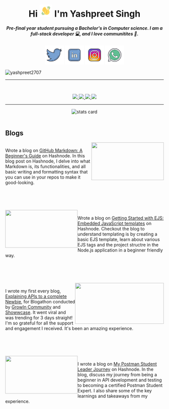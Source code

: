 <h1 align="center">
         Hi 
         <img src="./assets/wave.gif" alt="Waving hand animated gif" height="40" width="40"/>
         I'm Yashpreet Singh
</h1>
<!-- ![twitter](https://github.com/yashpreet2707/yashpreet2707/assets/111020648/db08edfe-d1d4-4ac8-b456-611dcda2a7b6) -->
<!-- ![linkedin](https://github.com/yashpreet2707/yashpreet2707/assets/111020648/ff149499-f3dd-4885-b74a-fe7b26e73ec8) -->

<h5 align="center">
Pre-final year student pursuing a Bachelor's in Computer science. I am a full-stack developer 💻, and I love communitites 🥑.
</h5>


<p align="center">
<!-- <a href="https://twitter.com/yashpreet2707/"><img src="https://skillicons.dev/icons?i=twitter"/></a>
<a href="https://linkedin.com/in/yashpreet2707/"><img src="https://skillicons.dev/icons?i=linkedin"/></a>
<a href="https://instagram.com/yashpreet2707/"><img src="https://skillicons.dev/icons?i=instagram"/></a>
<a href="https://wa.me/+919050833611/"><img src="https://skillicons.dev/icons?i=whatsapp"/></a> -->
<a href="https://twitter.com/yashpreet2707/" target="_blank"> <img src="./assets/twitter.png" alt="twitter" width="60px"></a>
<a href="https://linkedin.com/in/yashpreet2707/" target="_blank"> <img src="./assets/linkedin.png" alt="linkedin" width="60px"></a>
<a href="https://instagram.com/yashpreet2707/" target="_blank"> <img src="./assets/instagram.png" alt="instagram" width="60px"></a>
<a href="https://wa.me/+919050833611/" target="_blank"> <img src="./assets/whatsapp.png" alt="whatsapp" width="60px"></a>
</p>

<p align="left"> 
         <img src="https://komarev.com/ghpvc/?username=yashpreet2707&label=Profile%20views&color=0e75b6&style=flat" alt="yashpreet2707" /> 
</p>
<hr>

<!--
  
- 🌞 I am an **open-source enthusiast** and an aspiring **full-stack developer**.

 - 📙 In my free time, I love to research about various programs and learn about open-source.

- 🌱 I’m currently focusing on **DSA.**

- 👯 I’m looking forward to **be a part of various interesting projects.**

- 🤝 I’m eager to know about **opportunities which will help me in expanding my potential.**

- ⚡ **I love to know about people and their stories.** 

- 📫 How to reach me : **yashpreet1686@gmail.com**

-->

<br>

<p align="center">

  <a href="https://skillicons.dev">
<!--     <img src="https://skillicons.dev/icons?i=git,github,python,c,cpp,html,css,js,jquery,bootstrap,vscode,netlify" /> -->
    <img src="https://skillicons.dev/icons?i=git,github,python,c,cpp,html,css" />
    <img src="https://skillicons.dev/icons?i=js,jquery,nodejs,expressjs,react,redux" />
    <img src="https://skillicons.dev/icons?i=firebase,mysql,mongodb,postgres,bootstrap,tailwindcss" />
<img src="https://skillicons.dev/icons?i=vscode,vim,netlify,vercel,postman,azure" />
  </a>
         
</p>

<hr>

<p align="center">
         <img  alt="stats card" height="200px" width="400px" src="https://github-readme-streak-stats.herokuapp.com/?user=yashpreet2707&theme=radical">
         <br>
<!--          <img  alt="stats card" height="200px" width="400px" src="https://github-readme-stats.vercel.app/api?username=yashpreet2707&count_private=true&theme=radical&show_icons=true">
         <br> -->
<!--          <img alt="stats card" height="250px" width="600px" src="https://github-readme-stats.vercel.app/api/top-langs/?username=yashpreet2707&theme=radical&show_icons=true"> -->
         <br>
</p>


## Blogs

<img align="right" width="230" height="120" src="https://cdn.hashnode.com/res/hashnode/image/upload/v1718003315330/57ea324e-ee9a-4649-a1dd-617a03b81f65.png?w=1600&h=840&fit=crop&crop=entropy&auto=compress,format&format=webp">

<br>
Wrote a blog on <a href="https://yashpreet2707.hashnode.dev/github-markdown-a-beginners-guide">GitHub Markdown: A Beginner's Guide</a> on Hashnode. In this blog post on Hashnode, I delve into what Markdown is, its functionalities, and all basic writing and formatting syntax that you can use in your repos to make it good-looking.

<br><br>
<br>

<img align="left" width="230" height="120" src="https://cdn.hashnode.com/res/hashnode/image/upload/v1717360890996/98f4b2a5-94a2-4394-968e-4fb72cc57b32.png?w=1600&h=840&fit=crop&crop=entropy&auto=compress,format&format=webp">

<br>
Wrote a blog on <a href="https://yashpreet2707.hashnode.dev/getting-started-with-ejs-embedded-javascript-templates">Getting Started with EJS: Embedded JavaScript templates</a> on Hashnode. Checkout the blog to understand templating is by creating a basic EJS template, learn about various EJS tags and the project structre in the Node.js application in a beginner friendly way.

<br><br>
<br>

<img align="right" width="282" height="130" src="https://github.com/yashpreet2707/yashpreet2707/assets/111020648/72ca5d0b-8238-4931-9001-b3051c77c7a2">

<br>
I wrote my first every blog, <a href="https://www.showwcase.com/show/35597/api-explaining-it-to-a-complete-newbie">Explaining APIs to a complete Newbie</a>, for Blogathon conducted by <a href="https://github.com/GrowInCommunity">GrowIn Community</a> and <a href="https://github.com/Showwcase">Showwcase</a>. It went viral and was trending for 3 days straight! I'm so grateful for all the support and engagement I received. It's been an amazing experience.

<br><br>
<br>

<img align="left" width="230" height="120" src="https://cdn.hashnode.com/res/hashnode/image/upload/v1693048965667/e68ec320-ed15-4388-8e62-955cbd9e82e0.jpeg?w=1600&h=840&fit=crop&crop=entropy&auto=compress,format&format=webp">

<br>
I wrote a blog on <a href="https://yashpreet2707.hashnode.dev/my-postman-student-leader-journey">My Postman Student Leader Journey</a> on Hashnode. In the blog, discuss my journey from being a beginner in API development and testing to becoming a certified Postman Student Expert. I also share some of the key learnings and takeaways from my experience.



